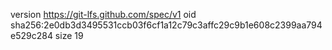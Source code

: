version https://git-lfs.github.com/spec/v1
oid sha256:2e0db3d3495531ccb03f6cf1a12c79c3affc29c9b1e608c2399aa794e529c284
size 19
